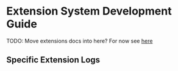# Extension System Development Guide
TODO: Move extensions docs into here?
For now see [here](../doc/contributors/extensions/README.md)

## Specific Extension Logs